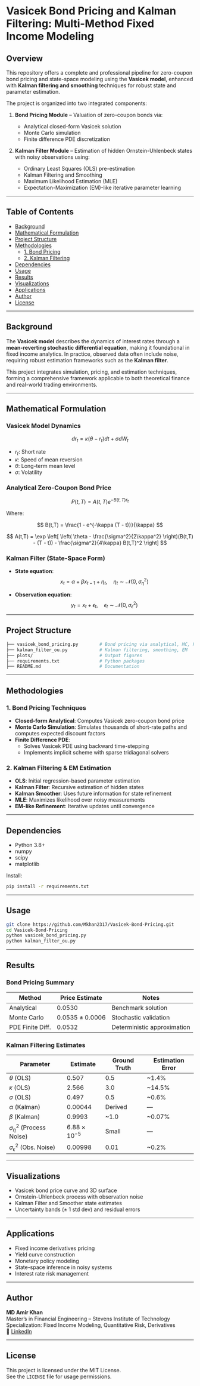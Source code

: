 # Vasicek Bond Pricing and Kalman Filtering: Multi-Method Fixed Income Modeling

## Overview

This repository offers a complete and professional pipeline for zero-coupon bond pricing and state-space modeling using the **Vasicek model**, enhanced with **Kalman filtering and smoothing** techniques for robust state and parameter estimation.

The project is organized into two integrated components:

1. **Bond Pricing Module** – Valuation of zero-coupon bonds via:
   - Analytical closed-form Vasicek solution
   - Monte Carlo simulation
   - Finite difference PDE discretization

2. **Kalman Filter Module** – Estimation of hidden Ornstein-Uhlenbeck states with noisy observations using:
   - Ordinary Least Squares (OLS) pre-estimation
   - Kalman Filtering and Smoothing
   - Maximum Likelihood Estimation (MLE)
   - Expectation-Maximization (EM)-like iterative parameter learning

---

## Table of Contents

- [Background](#background)
- [Mathematical Formulation](#mathematical-formulation)
- [Project Structure](#project-structure)
- [Methodologies](#methodologies)
  - [1. Bond Pricing](#1-bond-pricing)
  - [2. Kalman Filtering](#2-kalman-filtering)
- [Dependencies](#dependencies)
- [Usage](#usage)
- [Results](#results)
- [Visualizations](#visualizations)
- [Applications](#applications)
- [Author](#author)
- [License](#license)

---

## Background

The **Vasicek model** describes the dynamics of interest rates through a **mean-reverting stochastic differential equation**, making it foundational in fixed income analytics. In practice, observed data often include noise, requiring robust estimation frameworks such as the **Kalman filter**.

This project integrates simulation, pricing, and estimation techniques, forming a comprehensive framework applicable to both theoretical finance and real-world trading environments.

---

## Mathematical Formulation

### Vasicek Model Dynamics

$$ dr_t = \kappa(\theta - r_t)dt + \sigma dW_t $$

- $r_t$: Short rate
- $\kappa$: Speed of mean reversion
- $\theta$: Long-term mean level
- $\sigma$: Volatility

### Analytical Zero-Coupon Bond Price

$$ P(t, T) = A(t, T) e^{-B(t, T) r_t} $$

Where:

$$ B(t,T) = \frac{1 - e^{-\kappa (T - t)}}{\kappa} $$

$$ A(t,T) = \exp \left[ \left( \theta - \frac{\sigma^2}{2\kappa^2} \right)(B(t,T) - (T - t)) - \frac{\sigma^2}{4\kappa} B(t,T)^2 \right] $$

### Kalman Filter (State-Space Form)

- **State equation**:
  $$  x_t = \alpha + \beta x_{t-1} + \eta_t, \quad \eta_t \sim \mathcal{N}(0, \sigma_\eta^2) $$

- **Observation equation**:
  $$  y_t = x_t + \epsilon_t, \quad \epsilon_t \sim \mathcal{N}(0, \sigma_\epsilon^2) $$

---

## Project Structure

```bash
├── vasicek_bond_pricing.py        # Bond pricing via analytical, MC, PDE
├── kalman_filter_ou.py            # Kalman filtering, smoothing, EM
├── plots/                         # Output figures
├── requirements.txt               # Python packages
├── README.md                      # Documentation
```

---

## Methodologies

### 1. Bond Pricing Techniques

- **Closed-form Analytical**: Computes Vasicek zero-coupon bond price
- **Monte Carlo Simulation**: Simulates thousands of short-rate paths and computes expected discount factors
- **Finite Difference PDE**:
  - Solves Vasicek PDE using backward time-stepping
  - Implements implicit scheme with sparse tridiagonal solvers

### 2. Kalman Filtering & EM Estimation

- **OLS**: Initial regression-based parameter estimation
- **Kalman Filter**: Recursive estimation of hidden states
- **Kalman Smoother**: Uses future information for state refinement
- **MLE**: Maximizes likelihood over noisy measurements
- **EM-like Refinement**: Iterative updates until convergence

---

## Dependencies

- Python 3.8+
- numpy
- scipy
- matplotlib

Install:
```bash
pip install -r requirements.txt
```

---

## Usage

```bash
git clone https://github.com/Mkhan2317/Vasicek-Bond-Pricing.git
cd Vasicek-Bond-Pricing
python vasicek_bond_pricing.py
python kalman_filter_ou.py
```

---

## Results

### Bond Pricing Summary

| Method           | Price Estimate       | Notes                         |
|------------------|----------------------|-------------------------------|
| Analytical       | 0.0530               | Benchmark solution            |
| Monte Carlo      | 0.0535 ± 0.0006      | Stochastic validation         |
| PDE Finite Diff. | 0.0532               | Deterministic approximation   |

### Kalman Filtering Estimates

| Parameter                     | Estimate        | Ground Truth | Estimation Error |
|-------------------------------|------------------|---------------|------------------|
| $\theta$ (OLS)               | 0.507           | 0.5           | ~1.4%            |
| $\kappa$ (OLS)               | 2.566           | 3.0           | ~14.5%           |
| $\sigma$ (OLS)               | 0.497           | 0.5           | ~0.6%            |
| $\alpha$ (Kalman)            | 0.00044         | Derived       | —                |
| $\beta$ (Kalman)             | 0.9993          | ~1.0          | ~0.07%           |
| $\sigma_\eta^2$ (Process Noise) | $6.88 \times 10^{-5}$ | Small    | —                |
| $\sigma_\epsilon^2$ (Obs. Noise) | 0.00998      | 0.01          | ~0.2%            |

---

## Visualizations

- Vasicek bond price curve and 3D surface
- Ornstein-Uhlenbeck process with observation noise
- Kalman Filter and Smoother state estimates
- Uncertainty bands ($\pm$ 1 std dev) and residual errors

---

## Applications

- Fixed income derivatives pricing
- Yield curve construction
- Monetary policy modeling
- State-space inference in noisy systems
- Interest rate risk management

---

## Author

**MD Amir Khan**  
Master’s in Financial Engineering – Stevens Institute of Technology  
Specialization: Fixed Income Modeling, Quantitative Risk, Derivatives  
🔗 [LinkedIn](https://www.linkedin.com/in/amirkhan2317/)

---

## License

This project is licensed under the MIT License.  
See the `LICENSE` file for usage permissions.
